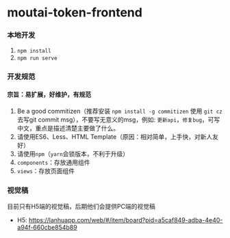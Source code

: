 # moutai-token-frontend

### 本地开发

1. `npm install`
1. `npm run serve`

### 开发规范 

#### 宗旨：易扩展，好维护，有规范

1. Be a good commitizen（推荐安装 `npm install -g commitizen` 使用 `git cz` 去写git commit msg），不要写无意义的msg，例如: `更新api`，`修复bug`，可写中文，重点是描述清楚主要做了什么。
1. 请使用ES6、Less、HTML Template（原因：相对简单，上手快，对新人友好）
1. 请使用`npm`（`yarn`会锁版本，不利于升级）
1. `components`：存放通用组件
1. `views`：存放页面组件

### 视觉稿
目前只有H5端的视觉稿，后期他们会提供PC端的视觉稿

- H5: https://lanhuapp.com/web/#/item/board?pid=a5caf849-adba-4e40-a94f-660cbe854b89
